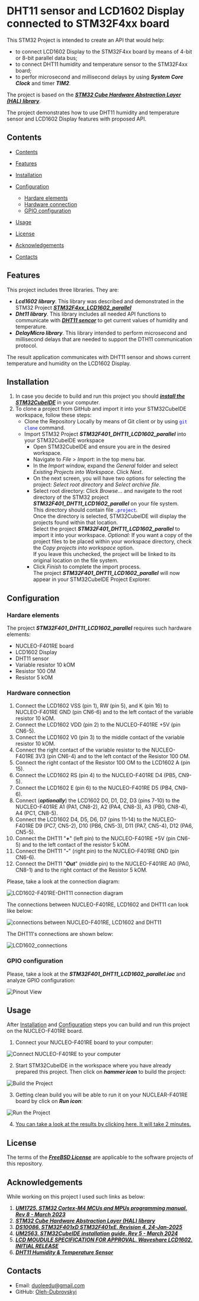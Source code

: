 # DHT11 sensor and LCD1602 Display connected to STM32F4xx board

This STM32 Project is intended to create an API that would help:
- to connect LCD1602 Display to the STM32F4xx board by means of 4-bit or 8-bit parallel data bus;
- to connect DHT11 humidity and temperature sensor to the STM32F4xx board;
- to perfor microsecond and millisecond delays by using ***System Core Clock*** and timer ***TIM2***.

The project is based on the [***STM32 Cube Hardware Abstraction Layer (HAL) library***](https://www.st.com/resource/en/user_manual/um1725-description-of-stm32f4-hal-and-lowlayer-drivers-stmicroelectronics.pdf).  

The project demonstrates how to use DHT11 humidity and temperature sensor and LCD1602 Display features with proposed API.  

<a id="contents_id"></a>
## Contents

- [Contents](#contents_id)
- [Features](#features_id)
- [Installation](#installation_id)
- [Configuration](#configuration_id)

    - [Hardare elements](#hardware_elements_id)
    - [Hardware connection](#hardware_connection_id)
    - [GPIO configuration](#gpio_configuration_id)

- [Usage](#usage_id)
- [License](#license_id)
- [Acknowledgements](#acknowledgements_id)
- [Contacts](#contacts_id)

<a id="features_id"></a>
## Features

This project includes three libraries. They are:

- ***Lcd1602 library***. This library was described and demonstrated in the STM32 Project [***STM32F4xx_LCD1602_parallel***](https://github.com/Oleh-Dubrovskyi/STM32Projects/tree/master/STM32F4xx_LCD1602_parallel)
- ***Dht11 library***. This library includes all needed API functions to communicate with [***DHT11 sencor***](https://www.mouser.com/datasheet/2/758/DHT11-Technical-Data-Sheet-Translated-Version-1143054.pdf) to get current values of humidity and temperature.
- ***DelayMicro library***. This library intended to perform microsecond and millisecond delays that are needed to support the DTH11 communication protocol.

The result application communicates with DHT11 sensor and shows current temperature and humidity on the LCD1602 Display.

<a id="installation_id"></a>
## Installation

1. In case you decide to build and run this project you should [***install the STM32CubeIDE***](https://www.st.com/resource/en/user_manual/um2563-stm32cubeide-installation-guide-stmicroelectronics.pdf) in your computer.
2. To clone a project from GitHub and import it into your STM32CubeIDE workspace, follow these steps:
    - Clone the Repository Locally by means of Git client or by using <span style="color: blue;">`git clone`</span> command.
    - Import STM32 Project ***STM32F401_DHT11_LCD1602_parallel*** into your STM32CubeIDE workspace
        - Open STM32CubeIDE and ensure you are in the desired workspace.
        - Navigate to *File* > *Import*: in the top menu bar.
        - In the *Import* window, expand the *General* folder and select *Existing Projects into Workspace*. Click *Next*.
        - On the next screen, you will have two options for selecting the project: *Select root directory* and *Select archive file*.
        - Select root directory: Click *Browse...* and navigate to the root directory of the STM32 project ***STM32F401_DHT11_LCD1602_parallel*** on your file system.  
          This directory should contain file <span style="color: blue;">`.project`</span>.  
          Once the directory is selected, STM32CubeIDE will display the projects found within that location.  
          Select the project ***STM32F401_DHT11_LCD1602_parallel*** to import it into your workspace.
          *Optional:* If you want a copy of the project files to be placed within your workspace directory, check the *Copy projects into workspace* option.  
          If you leave this unchecked, the project will be linked to its original location on the file system.
        - Click *Finish* to complete the import process.  
          The project ***STM32F401_DHT11_LCD1602_parallel*** will now appear in your STM32CubeIDE Project Explorer.

<a id="configuration_id"></a>
## Configuration

<a id="hardware_elements_id"></a>
### Hardare elements

The project ***STM32F401_DHT11_LCD1602_parallel*** requires such hardware elements:

- NUCLEO-F401RE board
- LCD1602 Display
- DHT11 sensor
- Variable resistor 10 kOM
- Resistor 100 OM
- Resistor 5 kOM

<a id="hardware_connection_id"></a>
### Hardware connection

1. Connect the LCD1602 VSS (pin 1), RW (pin 5), and K (pin 16) to NUCLEO-F401RE GND (pin CN6-6) and to the left contact of the variable resistor 10 kOM.
2. Connect the LCD1602 VDD (pin 2) to the NUCLEO-F401RE +5V (pin CN6-5).
3. Connect the LCD1602 V0 (pin 3) to the middle contact of the variable resistor 10 kOM.
4. Connect the right contact of the variable resistor to the NUCLEO-F401RE 3V3 (pin CN6-4) and to the left contact of the Resistor 100 OM.
5. Connect the right contact of the Resistor 100 OM to the LCD1602 A (pin 15).
6. Connect the LCD1602 RS (pin 4) to the NUCLEO-F401RE D4 (PB5, CN9-5).
7. Connect the LCD1602 E (pin 6) to the NUCLEO-F401RE D5 (PB4, CN9-6).
8. Connect (***optionally***) the LCD1602 D0, D1, D2, D3 (pins 7-10) to the NUCLEO-F401RE A1 (PA1, CN8-2), A2 (PA4, CN8-3), A3 (PB0, CN8-4), A4 (PC1, CN8-5).
9. Connect the LCD1602 D4, D5, D6, D7 (pins 11-14) to the NUCLEO-F401RE D9 (PC7, CN5-2), D10 (PB6, CN5-3), D11 (PA7, CN5-4), D12 (PA6, CN5-5).
10. Connect the DHT11 "***+***" (left pin) to the NUCLEO-F401RE +5V (pin CN6-5) and to the left contact of the resistor 5 kOM.
11. Connect the DHT11 "***-***" (right pin) to the NUCLEO-F401RE GND (pin CN6-6).
12. Connect the DHT11 "***Out***" (middle pin) to the NUCLEO-F401RE A0 (PA0, CN8-1) and to the right contact of the Resistor 5 kOM.

Please, take a look at the connection diagram:

![LCD1602-F401RE-DHT11 connection diagram](./STM32F401RE-LCD1602-DHT11_connections.jpg)  

The connections between NUCLEO-F401RE, LCD1602 and DHT11 can look like below:  

![connections between NUCLEO-F401RE, LCD1602 and DHT11](./DH11_and_STM32F401RE_connections.jpg)  

The DHT11's connections are shown below:  

![LCD1602_connections](./DH11_connections.jpg)  

<a id="gpio_configuration_id"></a>
### GPIO configuration

Please, take a look at the ***STM32F401_DHT11_LCD1602_parallel.ioc*** and analyze GPIO configuration:

![Pinout View](./PinoutView.jpg)    

<a id="usage_id"></a>
## Usage

After [Installation](#installation_id) and [Configuration](#configuration_id) steps you can build and run this project on the NUCLEO-F401RE board.  

1. Connect your NUCLEO-F401RE board to your computer:

![Connect NUCLEO-F401RE to your computer](./ConnectNUCLEO-F401RE_to_computer.jpg)

2. Start STM32CubeIDE in the workspace where you have already prepared this project. Then click on ***hammer icon*** to build the project:

![Build the Project](./BuildProject.jpg)

3. Getting clean build you will be able to run it on your NUCLEAR-F401RE board by click on ***Run icon***:

![Run the Project](./RunProject.jpg)

4. [You can take a look at the results by clicking here. It will take 2 minutes.](./STM32F401_DHT11_LCD1602_parallel.mp4)

<a id="license_id"></a>
## License

The terms of the [***FreeBSD License***](https://opensource.org/licenses/BSD-2-Clause) are applicable to the software projects of this repository.

<a id="acknowledgements_id"></a>
## Acknowledgements

While working on this project I used such links as below:

1. [***UM1725. STM32 Cortex-M4 MCUs and MPUs programming manual. Rev 8 - March 2023***](https://www.st.com/resource/en/programming_manual/pm0214-stm32-cortexm4-mcus-and-mpus-programming-manual-stmicroelectronics.pdf)
2. [***STM32 Cube Hardware Abstraction Layer (HAL) library***](https://www.st.com/resource/en/user_manual/um1725-description-of-stm32f4-hal-and-lowlayer-drivers-stmicroelectronics.pdf)
3. [***DS10086. STM32F401xD STM32F401xE. Revision 4. 24-Jan-2025***](https://www.st.com/resource/en/datasheet/stm32f401re.pdf)
4. [***UM2563. STM32CubeIDE installation guide. Rev 5 - March 2024***](https://www.st.com/resource/en/user_manual/um2563-stm32cubeide-installation-guide-stmicroelectronics.pdf)
5. [***LCD MOUDULE SPECIFICATION FOR APPROVAL. Waveshare LCD1602. INITIAL RELEASE***](https://www.waveshare.com/datasheet/LCD_en_PDF/LCD1602.pdf)
6. [***DHT11 Humidity & Temperature Sensor***](https://www.mouser.com/datasheet/2/758/DHT11-Technical-Data-Sheet-Translated-Version-1143054.pdf)

<a id="contacts_id"></a>
## Contacts

- Email: duoleedu@gmail.com
- GitHub: [Oleh-Dubrovskyi](https://github.com/Oleh-Dubrovskyi)
